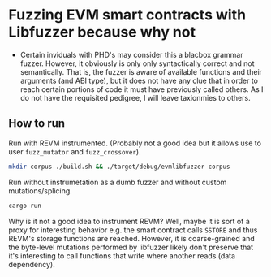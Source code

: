 # Fuzzing EVM smart contracts with Libfuzzer because why not

* Certain inviduals with PHD's may consider this a blacbox grammar fuzzer. However, it obviously is only only syntactically correct and not semantically. That is, the fuzzer is aware of available functions and their arguments (and ABI type), but it does not have any clue that in order to reach certain portions of code it must have previously called others. As I do not have the requisited pedigree, I will leave taxionmies to others.
## How to run

Run with REVM instrumented. (Probably not a good idea but it allows use to user `fuzz_mutator` and `fuzz_crossover`).
```bash
mkdir corpus ./build.sh && ./target/debug/evmlibfuzzer corpus
```

Run without instrumetation as a dumb fuzzer and without custom mutations/splicing.
```bash
cargo run
```

Why is it not a good idea to instrument REVM? Well, maybe it is sort of a proxy for interesting behavior e.g. the smart contract calls `SSTORE` and thus REVM's storage functions are reached. However, it is coarse-grained and the byte-level mutations performed by libfuzzer likely don't preserve that it's interesting to call functions that write where another reads (data dependency).
